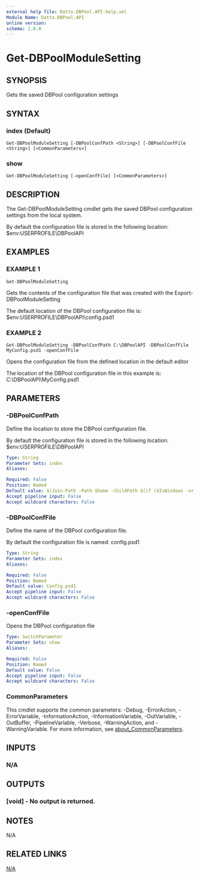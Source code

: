 ```yaml
---
external help file: Datto.DBPool.API-help.xml
Module Name: Datto.DBPool.API
online version:
schema: 2.0.0
---
```


# Get-DBPoolModuleSetting

## SYNOPSIS
Gets the saved DBPool configuration settings

## SYNTAX

### index (Default)
```
Get-DBPoolModuleSetting [-DBPoolConfPath <String>] [-DBPoolConfFile <String>] [<CommonParameters>]
```

### show
```
Get-DBPoolModuleSetting [-openConfFile] [<CommonParameters>]
```

## DESCRIPTION
The Get-DBPoolModuleSetting cmdlet gets the saved DBPool configuration settings
from the local system.

By default the configuration file is stored in the following location:
    $env:USERPROFILE\DBPoolAPI

## EXAMPLES

### EXAMPLE 1
```
Get-DBPoolModuleSetting
```

Gets the contents of the configuration file that was created with the
Export-DBPoolModuleSetting

The default location of the DBPool configuration file is:
    $env:USERPROFILE\DBPoolAPI\config.psd1

### EXAMPLE 2
```
Get-DBPoolModuleSetting -DBPoolConfPath C:\DBPoolAPI -DBPoolConfFile MyConfig.psd1 -openConfFile
```

Opens the configuration file from the defined location in the default editor

The location of the DBPool configuration file in this example is:
    C:\DBPoolAPI\MyConfig.psd1

## PARAMETERS

### -DBPoolConfPath
Define the location to store the DBPool configuration file.

By default the configuration file is stored in the following location:
    $env:USERPROFILE\DBPoolAPI

```yaml
Type: String
Parameter Sets: index
Aliases:

Required: False
Position: Named
Default value: $(Join-Path -Path $home -ChildPath $(if ($IsWindows -or $PSEdition -eq 'Desktop'){"DBPoolAPI"}else{".DBPoolAPI"}) )
Accept pipeline input: False
Accept wildcard characters: False
```

### -DBPoolConfFile
Define the name of the DBPool configuration file.

By default the configuration file is named:
    config.psd1

```yaml
Type: String
Parameter Sets: index
Aliases:

Required: False
Position: Named
Default value: Config.psd1
Accept pipeline input: False
Accept wildcard characters: False
```

### -openConfFile
Opens the DBPool configuration file

```yaml
Type: SwitchParameter
Parameter Sets: show
Aliases:

Required: False
Position: Named
Default value: False
Accept pipeline input: False
Accept wildcard characters: False
```

### CommonParameters
This cmdlet supports the common parameters: -Debug, -ErrorAction, -ErrorVariable, -InformationAction, -InformationVariable, -OutVariable, -OutBuffer, -PipelineVariable, -Verbose, -WarningAction, and -WarningVariable. For more information, see [about_CommonParameters](http://go.microsoft.com/fwlink/?LinkID=113216).

## INPUTS

### N/A
## OUTPUTS

### [void] - No output is returned.
## NOTES
N/A

## RELATED LINKS

[N/A]()

